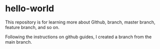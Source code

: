 # hello-world
This repository is for learning more about GIthub, branch, master branch, feature branch, and so on.

Following the instructions on github guides, I created a branch from the main branch.
